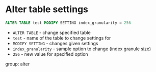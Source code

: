 # Alter table settings 

```sql
ALTER TABLE test MODIFY SETTING index_granularity = 256
```

- `ALTER TABLE` - change specified table
- `test` - name of the table to change settings for
- `MODIFY SETTING` - changes given settings
- `index_granularity` - sample option to change (index granule size)
- `256` - new value for specified option

group: alter


